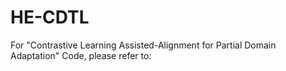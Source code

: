 # HE-CDTL

For "Contrastive Learning Assisted-Alignment for Partial Domain Adaptation" Code, please refer to:   
